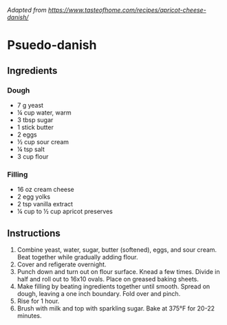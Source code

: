 *Adapted from https://www.tasteofhome.com/recipes/apricot-cheese-danish/* 

# Psuedo-danish

## Ingredients

### Dough
 - 7 g yeast
 - ¼ cup water, warm
 - 3 tbsp sugar
 - 1 stick butter
 - 2 eggs
 - ½ cup sour cream
 - ¼ tsp salt
 - 3 cup flour

### Filling
 - 16 oz cream cheese
 - 2 egg yolks
 - 2 tsp vanilla extract
 - ¼ cup to ½ cup apricot preserves

## Instructions

 1. Combine yeast, water, sugar, butter (softened), eggs, and sour cream. Beat
together while gradually adding flour.
 2. Cover and refigerate overnight.
 3. Punch down and turn out on flour surface. Knead a few times. Divide in half and roll out to 16x10 ovals. Place on greased baking sheets.
 4. Make filling by beating ingredients together until smooth. Spread on dough, leaving a one inch boundary. Fold over and pinch.
 5. Rise for 1 hour.
 6. Brush with milk and top with sparkling sugar. Bake at 375°F for 20-22 minutes.
